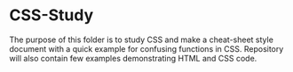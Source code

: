 # CSS-Study

The purpose of this folder is to study CSS and make a cheat-sheet style document with a quick example for confusing functions in CSS.
Repository will also contain few examples demonstrating HTML and CSS code.
